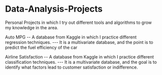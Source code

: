 # Data-Analysis-Projects
Personal Projects in which I try out different tools and algorithms to grow my knowledge in the area.

Auto MPG
-- A database from Kaggle in which I practice different regression techniques.
--- It is a multivariate database, and the point is to predict the fuel efficiency of the car

Airline Satisfaction
-- A database from Kaggle in which I practice different classification techniques.
--- It is a multivariate database, and the goal is to identify what factors lead to customer satisfaction or indifference.
